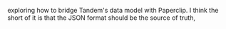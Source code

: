 exploring how to bridge Tandem's data model with Paperclip. I think the short of it
is that the JSON format should be the source of truth,
